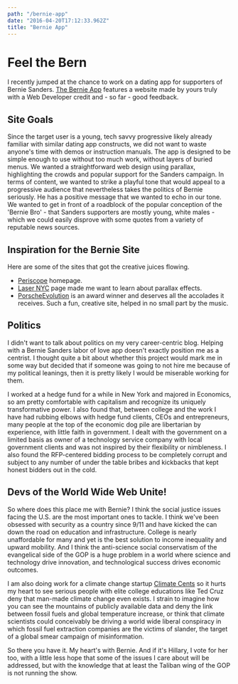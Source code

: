 ```yaml
---
path: "/bernie-app"
date: "2016-04-20T17:12:33.962Z"
title: "Bernie App"
---
```


# Feel the Bern
I recently jumped at the chance to work on a dating app for supporters of Bernie Sanders. [The Bernie App](http://www.bernieapp.com/) features a website made by yours truly with a Web Developer credit and - so far - good feedback.

## Site Goals
Since the target user is a young, tech savvy progressive likely already familiar with similar dating app constructs, we did not want to waste anyone's time with demos or instruction manuals. The app is designed to be simple enough to use without too much work, without layers of buried menus. We wanted a straightforward web design using parallax, highlighting the crowds and popular support for the Sanders campaign. In terms of content, we wanted to strike a playful tone that would appeal to a progressive audience that nevertheless takes the politics of Bernie seriously. He has a positive message that we wanted to echo in our tone. We wanted to get in front of a  roadblock of the popular conception of the 'Bernie Bro' - that Sanders supporters are mostly young, white males - which we could easily disprove with some quotes from a variety of reputable news sources.

## Inspiration for the Bernie Site
Here are some of the sites that got the creative juices flowing.

* [Periscope](https://www.periscope.tv/) homepage.
* [Laser NYC](http://laser.nyc/) page made me want to learn about parallax effects.
* [PorscheEvolution](http://porschevolution.com/) is an award winner and deserves all the accolades it receives. Such a fun, creative site, helped in no small part by the music.

## Politics
I didn't want to talk about politics on my very career-centric blog. Helping with a Bernie Sanders labor of love app doesn't exactly position me as a centrist. I thought quite a bit about whether this project would mark me in some way but decided that if someone was going to not hire me because of my political leanings, then it is pretty likely I would be miserable working for them.

I worked at a hedge fund for a while in New York and majored in Economics, so am pretty comfortable with capitalism and recognize its uniquely transformative power. I also found that, between college and the work I have had rubbing elbows with hedge fund clients, CEOs and entrepreneurs, many people at the top of the economic dog pile are libertarian by experience, with little faith in government. I dealt with the government on a limited basis as owner of a technology service company with local government clients and was not inspired by their flexibility or nimbleness. I also found the RFP-centered bidding process to be completely corrupt and subject to any number of under the table bribes and kickbacks that kept honest bidders out in the cold.

## Devs of the World Wide Web Unite!
So where does this place me with Bernie? I think the social justice issues facing the U.S. are the most important ones to tackle. I think we've been obsessed with security as a country since 9/11 and have kicked the can down the road on education and infrastructure. College is nearly unaffordable for many and yet is the best solution to income inequality and upward mobility. And I think the anti-science social conservatism of the evangelical side of the GOP is a huge problem in a world where science and technology drive innovation, and technological success drives economic outcomes.

I am also doing work for a climate change startup [Climate Cents](http://www.climatechange.org) so it hurts my heart to see serious people with elite college educations like Ted Cruz deny that man-made climate change even exists. I strain to imagine how you can see the mountains of publicly available data and deny the link between fossil fuels and global temperature increase, or think that climate scientists could conceivably be driving a world wide liberal conspiracy in which fossil fuel extraction companies are the victims of slander, the target of a global smear campaign of misinformation.

So there you have it. My heart's with Bernie. And if it's Hillary, I vote for her too, with a little less hope that some of the issues I care about will be addressed, but with the knowledge that at least the Taliban wing of the GOP is not running the show.
